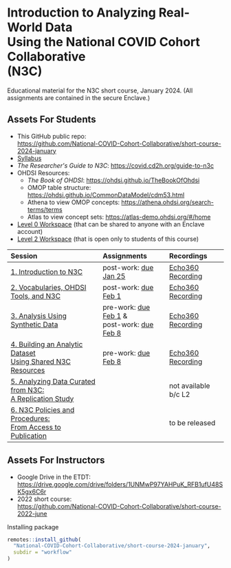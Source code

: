 Introduction to Analyzing Real-World Data<br>Using the National COVID Cohort Collaborative<br>(N3C)
=======

Educational material for the N3C short course, January 2024. (All assignments are contained in the secure Enclave.)

Assets For Students
-------

* This GitHub public repo:<br><https://github.com/National-COVID-Cohort-Collaborative/short-course-2024-january>
* [Syllabus](background/syllabus/Student%20Syllabus%20Short%20Course%202024.pdf)
* *The Researcher's Guide to N3C*: <https://covid.cd2h.org/guide-to-n3c>
* OHDSI Resources:
  * *The Book of OHDSI*: <https://ohdsi.github.io/TheBookOfOhdsi>
  * OMOP table structure: <https://ohdsi.github.io/CommonDataModel/cdm53.html>
  * Athena to view OMOP concepts: <https://athena.ohdsi.org/search-terms/terms>
  * Atlas to view concept sets: <https://atlas-demo.ohdsi.org/#/home>
* [Level 0 Workspace](https://unite.nih.gov/workspace/compass/view/ri.compass.main.folder.86a7020f-db30-4fd1-b735-bbaf53512365) (that can be shared to anyone with an Enclave account)
* [Level 2 Workspace](https://unite.nih.gov/workspace/compass/view/ri.compass.main.folder.713d3259-a7b4-43f4-bbac-d1db215aff8b) (that is open only to students of this course)

| Session                                                                                   | Assignments           | Recordings           |
| :---------------------------------------------------------------------------------------- | :-------------------- | :---------           |
| [1. Introduction to N3C](sessions/session-1#readme)                                       | post-work: [due Jan 25](sessions/session-1/session-1-assignment.pdf) | [Echo360 Recording](https://echo360.org/media/38283e97-35b2-4456-8c36-70e8271556d6/public) |
| [2. Vocabularies, OHDSI Tools, and N3C](sessions/session-2#readme)                        | post-work: [due Feb 1](sessions/session-2/session-2-assignment.pdf) | [Echo360 Recording](https://echo360.org/media/44a80d99-c21f-4f67-99bd-56caf97ccb4c/public) |
| [3. Analysis Using Synthetic Data](sessions/session-3#readme)                             | pre-work: [due Feb 1](sessions/session-3/homework#before-session-3-starts) &<br>post-work: [due Feb 8](sessions/session-3/homework#after-session-3-ends) | [Echo360 Recording](https://echo360.org/media/e1d6afac-cee3-4ddf-a557-86af9438e28b/public) |
| [4. Building an Analytic Dataset<br>Using Shared N3C Resources](sessions/session-4#readme)| pre-work: [due Feb 8](sessions/session-4#homework-before-session-4-starts) | [Echo360 Recording](https://echo360.org/media/2ea4aecb-0ebb-4575-974b-0ef9aaeabccb/public) |
| [5. Analyzing Data Curated from N3C:<br>A Replication Study](sessions/session-5#readme)   |                       | not available<br>b/c L2 |
| [6. N3C Policies and Procedures:<br>From Access to Publication](sessions/session-6#readme)|                       | to be released       |

Assets For Instructors
-------

* Google Drive in the ETDT:<br><https://drive.google.com/drive/folders/1UNMwP97YAHPuK_RFB1ufU48SK5gx6C6r>
* 2022 short course:<br><https://github.com/National-COVID-Cohort-Collaborative/short-course-2022-june>

Installing package

```r
remotes::install_github(
  "National-COVID-Cohort-Collaborative/short-course-2024-january",
  subdir = "workflow"
)
```
